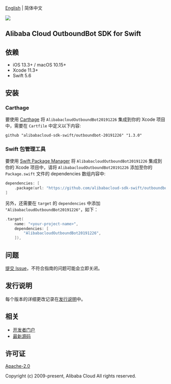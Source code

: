 [English](README.md) | 简体中文

![](https://aliyunsdk-pages.alicdn.com/icons/AlibabaCloud.svg)

## Alibaba Cloud OutboundBot SDK for Swift

## 依赖

- iOS 13.3+ / macOS 10.15+
- Xcode 11.3+
- Swift 5.6

## 安装

### Carthage

要使用 [Carthage](https://github.com/Carthage/Carthage) 将 `AlibabacloudOutboundBot20191226` 集成到你的 Xcode 项目中，需要在 `Cartfile` 中定义以下内容:

```ogdl
github "alibabacloud-sdk-swift/outboundbot-20191226" "1.3.0"
```

### Swift 包管理工具

要使用 [Swift Package Manager](https://swift.org/package-manager/) 将 `AlibabacloudOutboundBot20191226` 集成到你的 Xcode 项目中，请将 `AlibabacloudOutboundBot20191226` 添加至你的 `Package.swift` 文件的 dependencies 数组内容中:

```swift
dependencies: [
    .package(url: "https://github.com/alibabacloud-sdk-swift/outboundbot-20191226.git", from: "1.3.0")
]
```

另外，还需要在 `target` 的 `dependencies` 中添加 `"AlibabacloudOutboundBot20191226"`，如下：

```swift
.target(
    name: "<your-project-name>",
    dependencies: [
        "AlibabacloudOutboundBot20191226",
    ]),
```

## 问题

[提交 Issue](https://github.com/alibabacloud-sdk-swift/outboundbot-20191226/issues/new)，不符合指南的问题可能会立即关闭。

## 发行说明

每个版本的详细更改记录在[发行说明](./ChangeLog.txt)中。

## 相关

* [开发者门户](https://next.api.aliyun.com/home)
* [最新源码](https://github.com/alibabacloud-sdk-swift/outboundbot-20191226)

## 许可证

[Apache-2.0](http://www.apache.org/licenses/LICENSE-2.0)

Copyright (c) 2009-present, Alibaba Cloud All rights reserved.
